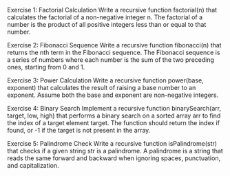 Exercise 1: Factorial Calculation
Write a recursive function factorial(n) that calculates the factorial of a non-negative integer n. The factorial of a number is the product of all positive integers less than or equal to that number.


Exercise 2: Fibonacci Sequence
Write a recursive function fibonacci(n) that returns the nth term in the Fibonacci sequence. The Fibonacci sequence is a series of numbers where each number is the sum of the two preceding ones, starting from 0 and 1.


Exercise 3: Power Calculation
Write a recursive function power(base, exponent) that calculates the result of raising a base number to an exponent. Assume both the base and exponent are non-negative integers.

Exercise 4: Binary Search
Implement a recursive function binarySearch(arr, target, low, high) that performs a binary search on a sorted array arr to find the index of a target element target. The function should return the index if found, or -1 if the target is not present in the array.


Exercise 5: Palindrome Check
Write a recursive function isPalindrome(str) that checks if a given string str is a palindrome. A palindrome is a string that reads the same forward and backward when ignoring spaces, punctuation, and capitalization.

